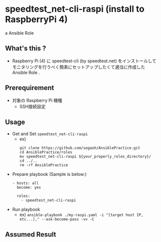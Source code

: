 # speedtest_net-cli-raspi (install to RaspberryPi 4)
a Ansible Role

## What's this ?
- Raspberry Pi (4) に speedtest-cli (by speedtest.net) をインストールして  
  モニタリングを行うべく簡素にセットアップしたくて適当に作成した Ansible Role .

## Prerequirement
- 対象の Raspberry Pi 機種
    - SSH接続設定

## Usage
- Get and Set `speedtest_net-cli-raspi`
    - ex) 
        ```
        git clone https://github.com/sogaoh/AnsiblePractice.git
        cd AnsiblePractice/roles
        mv speedtest_net-cli-raspi ${your_properly_roles_directory}/
        cd ../..
        rm -rf AnsiblePractice
        ```
- Prepare playbook (Sample is below:)
    ```
    - hosts: all
      become: yes

      roles:
        - speedtest_net-cli-raspi
    ```
- Run playbook
    - ex) `ansible-playbook ./my-raspi.yaml -i "[target host IP, etc...]," --ask-become-pass -vv -C`


## Assumed Result
